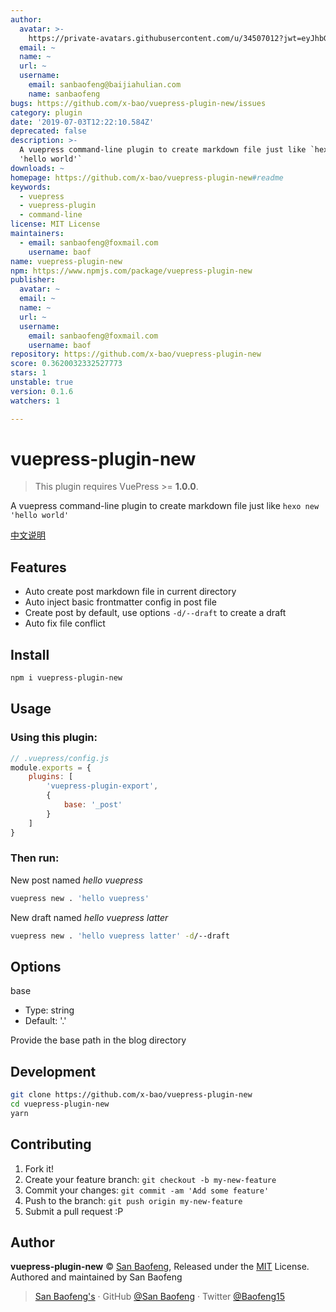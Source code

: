 ```yaml
---
author:
  avatar: >-
    https://private-avatars.githubusercontent.com/u/34507012?jwt=eyJhbGciOiJIUzI1NiIsInR5cCI6IkpXVCJ9.eyJpc3MiOiJnaXRodWIuY29tIiwiYXVkIjoicmF3LmdpdGh1YnVzZXJjb250ZW50LmNvbSIsImtleSI6ImtleTEiLCJleHAiOjE3MzQ2NzQwNDAsIm5iZiI6MTczNDY3Mjg0MCwicGF0aCI6Ii91LzM0NTA3MDEyIn0.ASM6xmo7221Q7K6KOei9JTBeiqlS8PnsycWZy_fd19U&v=4
  email: ~
  name: ~
  url: ~
  username:
    email: sanbaofeng@baijiahulian.com
    name: sanbaofeng
bugs: https://github.com/x-bao/vuepress-plugin-new/issues
category: plugin
date: '2019-07-03T12:22:10.584Z'
deprecated: false
description: >-
  A vuepress command-line plugin to create markdown file just like `hexo new
  'hello world'`
downloads: ~
homepage: https://github.com/x-bao/vuepress-plugin-new#readme
keywords:
  - vuepress
  - vuepress-plugin
  - command-line
license: MIT License
maintainers:
  - email: sanbaofeng@foxmail.com
    username: baof
name: vuepress-plugin-new
npm: https://www.npmjs.com/package/vuepress-plugin-new
publisher:
  avatar: ~
  email: ~
  name: ~
  url: ~
  username:
    email: sanbaofeng@foxmail.com
    username: baof
repository: https://github.com/x-bao/vuepress-plugin-new
score: 0.3620032332527773
stars: 1
unstable: true
version: 0.1.6
watchers: 1

---
```


# vuepress-plugin-new

> This plugin requires VuePress >= **1.0.0**.

A vuepress command-line plugin to create markdown file just like `hexo new 'hello world'`

[中文说明](./zh/README.md)

## Features

- Auto create post markdown file in current directory
- Auto inject basic frontmatter config in post file
- Create post by default, use options `-d/--draft` to create a draft
- Auto fix file conflict

## Install

```bash
npm i vuepress-plugin-new
```

## Usage

### Using this plugin:

```js
// .vuepress/config.js
module.exports = {
    plugins: [
        'vuepress-plugin-export',
        {
            base: '_post'
        }
    ]
}
```

### Then run:

New post named *hello vuepress*

```bash
vuepress new . 'hello vuepress'
```

New draft named *hello vuepress latter*

```bash
vuepress new . 'hello vuepress latter' -d/--draft
```

## Options

base

- Type: string
- Default: '.'

Provide the base path in the blog directory


## Development

```bash
git clone https://github.com/x-bao/vuepress-plugin-new
cd vuepress-plugin-new
yarn
```

## Contributing

1. Fork it!
2. Create your feature branch: `git checkout -b my-new-feature`
3. Commit your changes: `git commit -am 'Add some feature'`
4. Push to the branch: `git push origin my-new-feature`
5. Submit a pull request :P


## Author

**vuepress-plugin-new** © [San Baofeng](https://github.com/x-bao), Released under the [MIT](./LICENSE) License.<br>
Authored and maintained by San Baofeng

> [San Baofeng's](https://arts.sanbaofengs.com) · GitHub [@San Baofeng](https://github.com/x-bao) · Twitter [@Baofeng15](https://twitter.com/Baofeng15)
